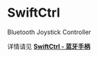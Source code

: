 # SwiftCtrl
 Bluetooth Joystick Controller
 


详情请见 [**SwiftCtrl - 蓝牙手柄**](https://wiki-power.com/#/post/%E7%94%B5%E8%B7%AF%E8%AE%BE%E8%AE%A1/SwiftCtrl-%E8%93%9D%E7%89%99%E6%89%8B%E6%9F%84)
